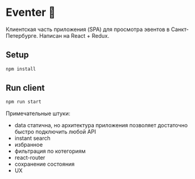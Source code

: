 # Eventer 🎂

Клиентская часть приложения (SPA) для просмотра эвентов в Санкт-Петербурге. Написан на React + Redux.

## Setup

```sh
npm install
```

## Run client

```sh
npm run start

```
Примечательные штуки:

+ data статична, но архитектура приложения позволяет достаточно быстро подключить любой API
+ instant search
+ избранное
+ фильтрация по котегориям
+ react-router
+ сохранение состояния
+ UX
